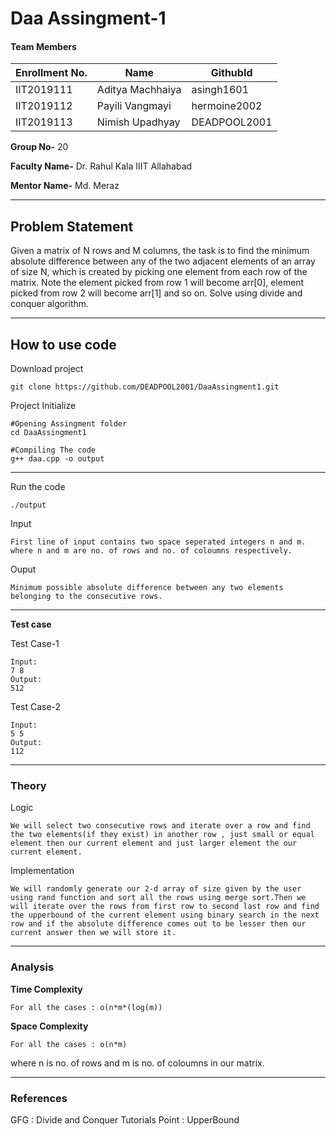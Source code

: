 # Daa Assingment-1
#### Team Members

|Enrollment No.|Name|GithubId|
|--------------|----|--------|
|IIT2019111|Aditya Machhaiya|asingh1601|
|IIT2019112|Payili Vangmayi|hermoine2002|
|IIT2019113|Nimish Upadhyay|DEADPOOL2001|

**Group No-** 20

**Faculty Name-** Dr. Rahul Kala IIIT Allahabad

**Mentor Name-** Md. Meraz

---
## Problem Statement
Given a matrix of N rows and M columns, the task is to find the minimum absolute difference between any of the two adjacent elements of an array of size N, which is created by picking one element from each row of the matrix. Note the element picked from row 1 will become arr[0], element picked from row 2 will become arr[1] and so on. Solve using divide and conquer algorithm.

---
## How to use code

Download project
```
git clone https://github.com/DEADPOOL2001/DaaAssingment1.git
```
Project Initialize 
```
#Opening Assingment folder
cd DaaAssingment1

#Compiling The code
g++ daa.cpp -o output
```
---

Run the code
```
./output
```
Input
```
First line of input contains two space seperated integers n and m.
where n and m are no. of rows and no. of coloumns respectively.
```
Ouput 
```
Minimum possible absolute difference between any two elements belonging to the consecutive rows.
```
---
**Test case**

Test Case-1
```
Input:
7 8
Output:
512
```

Test Case-2
```
Input:
5 5
Output:
112
```
---
### Theory
Logic
```
We will select two consecutive rows and iterate over a row and find the two elements(if they exist) in another row , just small or equal element then our current element and just larger element the our current element.
```
Implementation
```
We will randomly generate our 2-d array of size given by the user using rand function and sort all the rows using merge sort.Then we will iterate over the rows from first row to second last row and find the upperbound of the current element using binary search in the next row and if the absolute difference comes out to be lesser then our current answer then we will store it.
```
---
### Analysis

**Time Complexity**
```
For all the cases : o(n*m*(log(m))
```
**Space Complexity**
```
For all the cases : o(n*m)
```
where n is no. of rows and m is no. of coloumns in our matrix.

---
### References

GFG : Divide and Conquer
Tutorials Point : UpperBound
